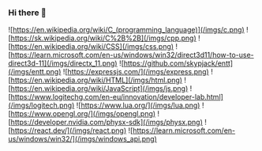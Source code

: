 ### Hi there 👋
![https://en.wikipedia.org/wiki/C_(programming_language)](/imgs/c.png)
![https://sk.wikipedia.org/wiki/C%2B%2B](/imgs/cpp.png)
![https://en.wikipedia.org/wiki/CSS](/imgs/css.png)
![https://learn.microsoft.com/en-us/windows/win32/direct3d11/how-to-use-direct3d-11](/imgs/directx_11.png)
![https://github.com/skypjack/entt](/imgs/entt.png)
![https://expressjs.com/](/imgs/express.png)
![https://en.wikipedia.org/wiki/HTML](/imgs/html.png)
![https://en.wikipedia.org/wiki/JavaScript](/imgs/js.png)
![https://www.logitechg.com/en-eu/innovation/developer-lab.html](/imgs/logitech.png)
![https://www.lua.org/](/imgs/lua.png)
![https://www.opengl.org/](/imgs/opengl.png)
![https://developer.nvidia.com/physx-sdk](/imgs/physx.png)
![https://react.dev/](/imgs/react.png)
![https://learn.microsoft.com/en-us/windows/win32/](/imgs/windows_api.png)


<!--
**HODAKdev/HODAKdev** is a ✨ _special_ ✨ repository because its `README.md` (this file) appears on your GitHub profile.

Here are some ideas to get you started:

- 🔭 I’m currently working on ...
- 🌱 I’m currently learning ...
- 👯 I’m looking to collaborate on ...
- 🤔 I’m looking for help with ...
- 💬 Ask me about ...
- 📫 How to reach me: ...
- 😄 Pronouns: ...
- ⚡ Fun fact: ...
-->

